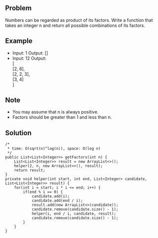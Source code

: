 ## Problem
Numbers can be regarded as product of its factors. Write a function that takes an integer n and return all possible combinations of its factors.

## Example
* Input: 1
Output: \[\]
* Input: 12
Output:  
\[  
          \[2, 6\],  
          \[2, 2, 3\],  
          \[3, 4\]  
        \]  

## Note
* You may assume that n is always positive.
* Factors should be greater than 1 and less than n.

## Solution
```
/*
 * time: O(sqrt(n)^log(n)), space: O(log n)
 */
public List<List<Integer>> getFactors(int n) {
    List<List<Integer>> result = new ArrayList<>();
    helper(2, n, new ArrayList<>(), result);
    return result;
}
private void helper(int start, int end, List<Integer> candidate, List<List<Integer>> result) {
    for(int i = start; i * i <= end; i++) {
        if(end % i == 0) {
            candidate.add(i);
            candidate.add(end / i);
            result.add(new ArrayList<>(candidate));
            candidate.remove(candidate.size() - 1);
            helper(i, end / i, candidate, result);
            candidate.remove(candidate.size() - 1);
        }
    }
}
```